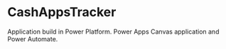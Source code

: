 # CashAppsTracker
Application build in Power Platform. Power Apps Canvas application and Power Automate.
